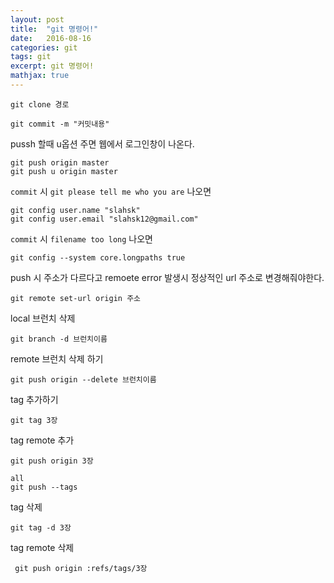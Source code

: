 ```yaml
---
layout: post
title:  "git 명령어!"
date:   2016-08-16 
categories: git
tags: git
excerpt: git 명령어!
mathjax: true
---
```


```
git clone 경로
```

```
git commit -m "커밋내용"
```

pussh 할때 u옵션 주면 웹에서 로그인창이 나온다.

```
git push origin master
git push u origin master
```




`commit` 시 `git please tell me who you are` 나오면

```
git config user.name "slahsk"
git config user.email "slahsk12@gmail.com"
```
`commit` 시 `filename too long` 나오면

```
git config --system core.longpaths true
```
 
push 시 주소가 다르다고  remoete error 발생시 정상적인 url 주소로 변경해줘야한다.
```
git remote set-url origin 주소
```

local 브런치 삭제

```
git branch -d 브런치이름
```

remote 브런치 삭제 하기
```
git push origin --delete 브런치이름
```

tag 추가하기
```
git tag 3장
```

tag remote 추가
```
git push origin 3장

all
git push --tags
```

tag 삭제
```
git tag -d 3장
```

tag remote 삭제
```
 git push origin :refs/tags/3장
```
